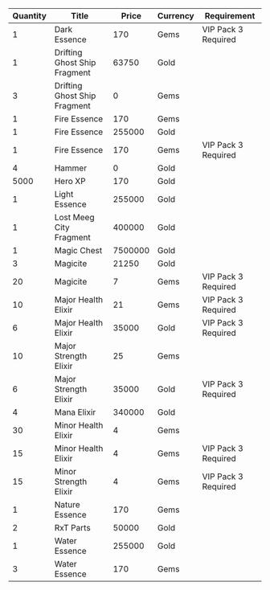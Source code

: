 | Quantity | Title | Price | Currency |  Requirement |
| -------- | ----- | ----- | -------- |  ----------- |
| 1 | Dark Essence | 170 | Gems | VIP Pack 3 Required |
| 1 | Drifting Ghost Ship Fragment | 63750 | Gold |  |
| 3 | Drifting Ghost Ship Fragment | 0 | Gems |  |
| 1 | Fire Essence | 170 | Gems |  |
| 1 | Fire Essence | 255000 | Gold |  |
| 1 | Fire Essence | 170 | Gems | VIP Pack 3 Required |
| 4 | Hammer | 0 | Gold |  |
| 5000 | Hero XP | 170 | Gold |  |
| 1 | Light Essence | 255000 | Gold |  |
| 1 | Lost Meeg City Fragment | 400000 | Gold |  |
| 1 | Magic Chest | 7500000 | Gold |  |
| 3 | Magicite | 21250 | Gold |  |
| 20 | Magicite | 7 | Gems | VIP Pack 3 Required |
| 10 | Major Health Elixir | 21 | Gems | VIP Pack 3 Required |
| 6 | Major Health Elixir | 35000 | Gold | VIP Pack 3 Required |
| 10 | Major Strength Elixir | 25 | Gems |  |
| 6 | Major Strength Elixir | 35000 | Gold | VIP Pack 3 Required |
| 4 | Mana Elixir | 340000 | Gold |  |
| 30 | Minor Health Elixir | 4 | Gems |  |
| 15 | Minor Health Elixir | 4 | Gems | VIP Pack 3 Required |
| 15 | Minor Strength Elixir | 4 | Gems | VIP Pack 3 Required |
| 1 | Nature Essence | 170 | Gems |  |
| 2 | RxT Parts | 50000 | Gold |  |
| 1 | Water Essence | 255000 | Gold |  |
| 3 | Water Essence | 170 | Gems |  |
